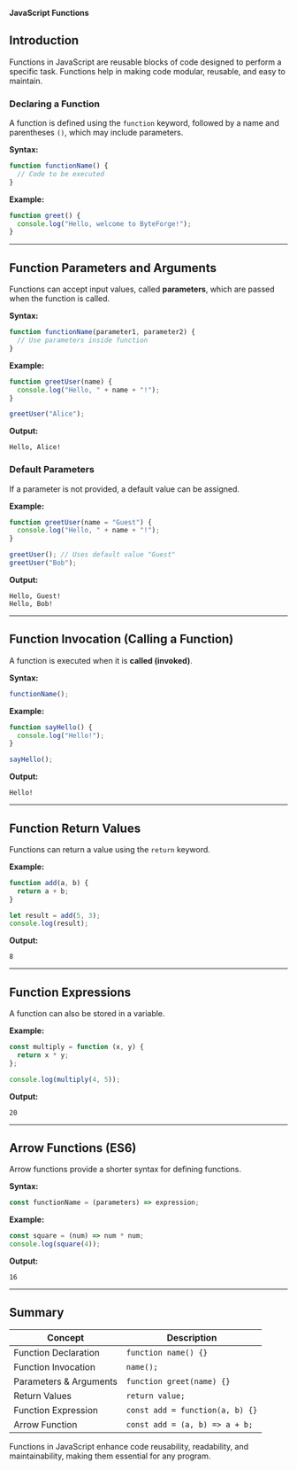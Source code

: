 **JavaScript Functions**

## Introduction

Functions in JavaScript are reusable blocks of code designed to perform a specific task. Functions help in making code modular, reusable, and easy to maintain.

### Declaring a Function

A function is defined using the `function` keyword, followed by a name and parentheses `()`, which may include parameters.

**Syntax:**

```javascript
function functionName() {
  // Code to be executed
}
```

**Example:**

```javascript
function greet() {
  console.log("Hello, welcome to ByteForge!");
}
```

---

## Function Parameters and Arguments

Functions can accept input values, called **parameters**, which are passed when the function is called.

**Syntax:**

```javascript
function functionName(parameter1, parameter2) {
  // Use parameters inside function
}
```

**Example:**

```javascript
function greetUser(name) {
  console.log("Hello, " + name + "!");
}

greetUser("Alice");
```

**Output:**

```
Hello, Alice!
```

### Default Parameters

If a parameter is not provided, a default value can be assigned.

**Example:**

```javascript
function greetUser(name = "Guest") {
  console.log("Hello, " + name + "!");
}

greetUser(); // Uses default value "Guest"
greetUser("Bob");
```

**Output:**

```
Hello, Guest!
Hello, Bob!
```

---

## Function Invocation (Calling a Function)

A function is executed when it is **called (invoked)**.

**Syntax:**

```javascript
functionName();
```

**Example:**

```javascript
function sayHello() {
  console.log("Hello!");
}

sayHello();
```

**Output:**

```
Hello!
```

---

## Function Return Values

Functions can return a value using the `return` keyword.

**Example:**

```javascript
function add(a, b) {
  return a + b;
}

let result = add(5, 3);
console.log(result);
```

**Output:**

```
8
```

---

## Function Expressions

A function can also be stored in a variable.

**Example:**

```javascript
const multiply = function (x, y) {
  return x * y;
};

console.log(multiply(4, 5));
```

**Output:**

```
20
```

---

## Arrow Functions (ES6)

Arrow functions provide a shorter syntax for defining functions.

**Syntax:**

```javascript
const functionName = (parameters) => expression;
```

**Example:**

```javascript
const square = (num) => num * num;
console.log(square(4));
```

**Output:**

```
16
```

---

## Summary

| Concept                | Description                     |
| ---------------------- | ------------------------------- |
| Function Declaration   | `function name() {}`            |
| Function Invocation    | `name();`                       |
| Parameters & Arguments | `function greet(name) {}`       |
| Return Values          | `return value;`                 |
| Function Expression    | `const add = function(a, b) {}` |
| Arrow Function         | `const add = (a, b) => a + b;`  |

Functions in JavaScript enhance code reusability, readability, and maintainability, making them essential for any program.
